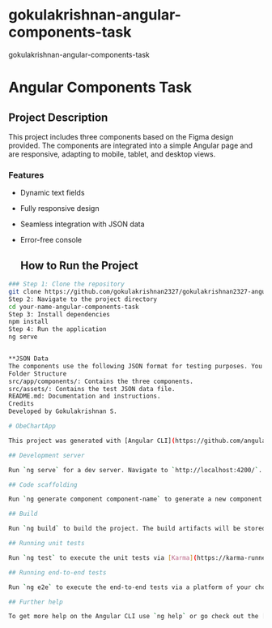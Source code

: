 # gokulakrishnan-angular-components-task
gokulakrishnan-angular-components-task
# Angular Components Task

## Project Description
This project includes three components based on the Figma design provided. The components are integrated into a simple Angular page and are responsive, adapting to mobile, tablet, and desktop views.

### Features
- Dynamic text fields
- Fully responsive design
- Seamless integration with JSON data
- Error-free console

  ## How to Run the Project


```bash
### Step 1: Clone the repository
git clone https://github.com/gokulakrishnan2327/gokulakrishnan2327-angular-components-task.git
Step 2: Navigate to the project directory
cd your-name-angular-components-task
Step 3: Install dependencies
npm install
Step 4: Run the application
ng serve


**JSON Data
The components use the following JSON format for testing purposes. You can find the data in src/assets/data.json:
Folder Structure
src/app/components/: Contains the three components.
src/assets/: Contains the test JSON data file.
README.md: Documentation and instructions.
Credits
Developed by Gokulakrishnan S.

# ObeChartApp

This project was generated with [Angular CLI](https://github.com/angular/angular-cli) version 18.2.5.

## Development server

Run `ng serve` for a dev server. Navigate to `http://localhost:4200/`. The application will automatically reload if you change any of the source files.

## Code scaffolding

Run `ng generate component component-name` to generate a new component. You can also use `ng generate directive|pipe|service|class|guard|interface|enum|module`.

## Build

Run `ng build` to build the project. The build artifacts will be stored in the `dist/` directory.

## Running unit tests

Run `ng test` to execute the unit tests via [Karma](https://karma-runner.github.io).

## Running end-to-end tests

Run `ng e2e` to execute the end-to-end tests via a platform of your choice. To use this command, you need to first add a package that implements end-to-end testing capabilities.

## Further help

To get more help on the Angular CLI use `ng help` or go check out the [Angular CLI Overview and Command Reference](https://angular.dev/tools/cli) page.
